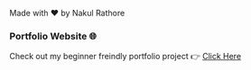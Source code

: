 Made with ❤️ by Nakul Rathore
### Portfolio Website 🌐
Check out my beginner freindly portfolio project 👉 [Click Here](https://27-NakulRathore.github.io/Portfolio-Website)

